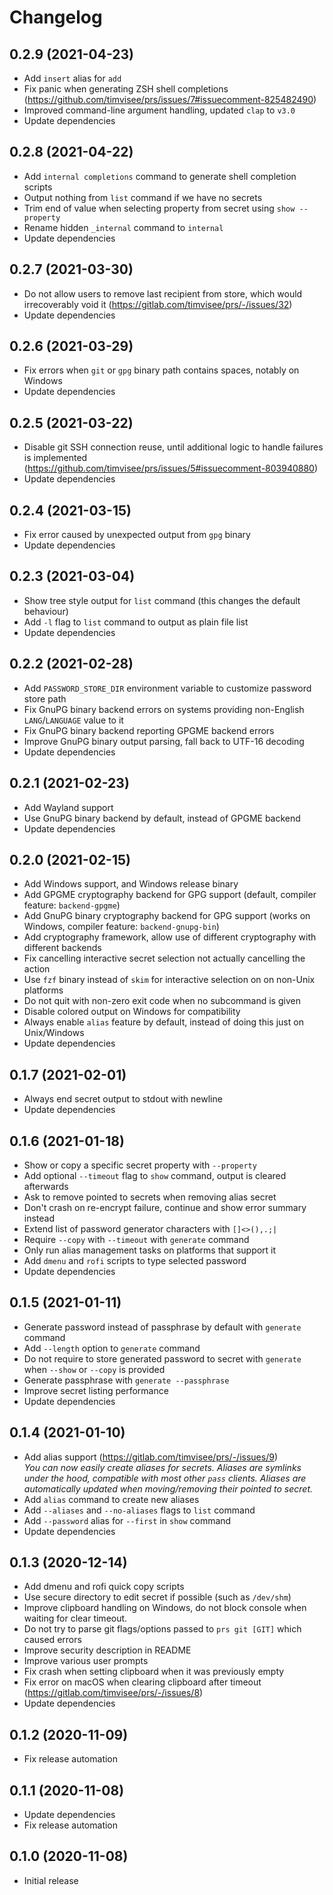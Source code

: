# Changelog

## 0.2.9 (2021-04-23)
- Add `insert` alias for `add`
- Fix panic when generating ZSH shell completions
  (https://github.com/timvisee/prs/issues/7#issuecomment-825482490)
- Improved command-line argument handling, updated `clap` to `v3.0`
- Update dependencies

## 0.2.8 (2021-04-22)
- Add `internal completions` command to generate shell completion scripts
- Output nothing from `list` command if we have no secrets
- Trim end of value when selecting property from secret using `show --property`
- Rename hidden `_internal` command to `internal`
- Update dependencies

## 0.2.7 (2021-03-30)
- Do not allow users to remove last recipient from store, which would
  irrecoverably void it (https://gitlab.com/timvisee/prs/-/issues/32)
- Update dependencies

## 0.2.6 (2021-03-29)
- Fix errors when `git` or `gpg` binary path contains spaces, notably on Windows
- Update dependencies

## 0.2.5 (2021-03-22)
- Disable git SSH connection reuse, until additional logic to handle failures is
  implemented
  (https://github.com/timvisee/prs/issues/5#issuecomment-803940880)
- Update dependencies

## 0.2.4 (2021-03-15)
- Fix error caused by unexpected output from `gpg` binary
- Update dependencies

## 0.2.3 (2021-03-04)
- Show tree style output for `list` command (this changes the default behaviour)
- Add `-l` flag to `list` command to output as plain file list
- Update dependencies

## 0.2.2 (2021-02-28)
- Add `PASSWORD_STORE_DIR` environment variable to customize password store path
- Fix GnuPG binary backend errors on systems providing non-English `LANG`/`LANGUAGE` value to it
- Fix GnuPG binary backend reporting GPGME backend errors
- Improve GnuPG binary output parsing, fall back to UTF-16 decoding
- Update dependencies

## 0.2.1 (2021-02-23)
- Add Wayland support
- Use GnuPG binary backend by default, instead of GPGME backend
- Update dependencies

## 0.2.0 (2021-02-15)
- Add Windows support, and Windows release binary
- Add GPGME cryptography backend for GPG support (default, compiler feature: `backend-gpgme`)
- Add GnuPG binary cryptography backend for GPG support (works on Windows, compiler feature: `backend-gnupg-bin`)
- Add cryptography framework, allow use of different cryptography with different backends
- Fix cancelling interactive secret selection not actually cancelling the action
- Use `fzf` binary instead of `skim` for interactive selection on on non-Unix platforms
- Do not quit with non-zero exit code when no subcommand is given
- Disable colored output on Windows for compatibility
- Always enable `alias` feature by default, instead of doing this just on Unix/Windows
- Update dependencies

## 0.1.7 (2021-02-01)
- Always end secret output to stdout with newline
- Update dependencies

## 0.1.6 (2021-01-18)
- Show or copy a specific secret property with `--property`
- Add optional `--timeout` flag to `show` command, output is cleared afterwards
- Ask to remove pointed to secrets when removing alias secret
- Don't crash on re-encrypt failure, continue and show error summary instead
- Extend list of password generator characters with `[]<>(),.;|`
- Require `--copy` with `--timeout` with `generate` command
- Only run alias management tasks on platforms that support it
- Add `dmenu` and `rofi` scripts to type selected password
- Update dependencies

## 0.1.5 (2021-01-11)
- Generate password instead of passphrase by default with `generate` command
- Add `--length` option to `generate` command
- Do not require to store generated password to secret with `generate` when `--show` or `--copy` is provided
- Generate passphrase with `generate --passphrase`
- Improve secret listing performance
- Update dependencies

## 0.1.4 (2021-01-10)
- Add alias support
  (https://gitlab.com/timvisee/prs/-/issues/9)  
  _You can now easily create aliases for secrets. Aliases are symlinks under the
  hood, compatible with most other `pass` clients. Aliases are automatically
  updated when moving/removing their pointed to secret._
- Add `alias` command to create new aliases
- Add `--aliases` and `--no-aliases` flags to `list` command
- Add `--password` alias for `--first` in `show` command
- Update dependencies

## 0.1.3 (2020-12-14)
- Add dmenu and rofi quick copy scripts
- Use secure directory to edit secret if possible (such as `/dev/shm`)
- Improve clipboard handling on Windows, do not block console when waiting for
  clear timeout.
- Do not try to parse git flags/options passed to `prs git [GIT]` which caused
  errors
- Improve security description in README
- Improve various user prompts
- Fix crash when setting clipboard when it was previously empty
- Fix error on macOS when clearing clipboard after timeout
  (https://gitlab.com/timvisee/prs/-/issues/8)
- Update dependencies

## 0.1.2 (2020-11-09)

- Fix release automation

## 0.1.1 (2020-11-08)

- Update dependencies
- Fix release automation

## 0.1.0 (2020-11-08)

- Initial release
